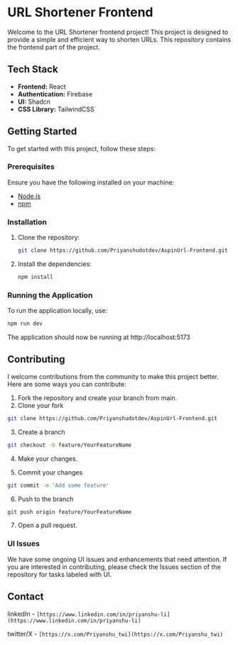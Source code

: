 # URL Shortener Frontend

Welcome to the URL Shortener frontend project! This project is designed to provide a simple and efficient way to shorten URLs. This repository contains the frontend part of the project.

## Tech Stack

- **Frontend:** React
- **Authentication:** Firebase
- **UI:** Shadcn
- **CSS Library:** TailwindCSS

## Getting Started

To get started with this project, follow these steps:

### Prerequisites

Ensure you have the following installed on your machine:

- [Node.js](https://nodejs.org/)
- [npm](https://www.npmjs.com/)

### Installation

1. Clone the repository:

   ```bash
   git clone https://github.com/Priyanshudotdev/AspinUrl-Frontend.git
   ```

2. Install the dependencies:
   ```bash
   npm install
   ```

### Running the Application

To run the application locally, use:

```bash
npm run dev
```

The application should now be running at http://localhost:5173

## Contributing

I welcome contributions from the community to make this project better. Here are some ways you can contribute:

1. Fork the repository and create your branch from main.
2. Clone your fork

```bash
git clone https://github.com/Priyanshudotdev/AspinUrl-Frontend.git
```

3. Create a branch

```bash
git checkout -b feature/YourFeatureName
```

4. Make your changes.

5. Commit your changes

```bash
git commit -m 'Add some feature'
```

6. Push to the branch

```bash
git push origin feature/YourFeatureName

```

7. Open a pull request.

### UI Issues

We have some ongoing UI issues and enhancements that need attention. If you are interested in contributing, please check the Issues section of the repository for tasks labeled with UI.

## Contact

linkedIn - `[https://www.linkedin.com/in/priyanshu-li](https://www.linkedin.com/in/priyanshu-li)`

twitter/X - `[https://x.com/Priyanshu_twi](https://x.com/Priyanshu_twi)`
